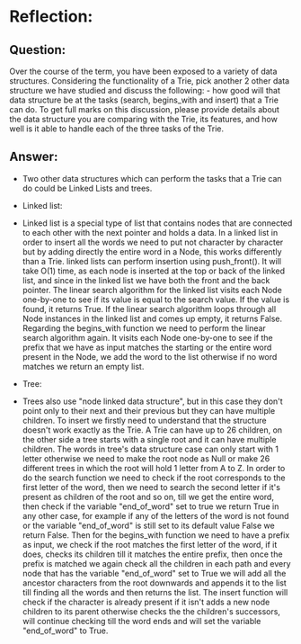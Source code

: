 # Reflection:

## Question:

Over the course of the term, you have been exposed to a variety of data structures. Considering the functionality of a Trie, pick another 2 other data structure we have studied and discuss the following: - how good will that data structure be at the tasks (search, begins_with and insert) that a Trie can do. To get full marks on this discussion, please provide details about the data structure you are comparing with the Trie, its features, and how well is it able to handle each of the three tasks of the Trie.

## Answer:
* Two other data structures which can perform the tasks that a Trie can do could be Linked Lists and trees.
* Linked list:
* Linked list is a special type of list that contains nodes that are connected to each other with the next pointer and holds a data. In a linked list in order to insert all the words we need to put not character by character but by adding directly the entire word in a Node, this works differently than a Trie. linked lists can perform insertion using push_front(). It will take O(1) time, as each node is inserted at the top or back of the linked list, and since in the linked list we have both the front and the back pointer. The linear search algorithm for the linked list visits each Node one-by-one to see if its value is equal to the search value. If the value is found, it returns True. If the linear search algorithm loops through all Node instances in the linked list and comes up empty, it returns False. Regarding the begins_with function we need to perform the linear search algorithm again. It visits each Node one-by-one to see if the prefix that we have as input matches the starting or the entire word present in the Node, we add the word to the list otherwise if no word matches we return an empty list.

* Tree:
* Trees also use "node linked data structure", but in this case they don't point only to their next and their previous but they can have multiple children. To insert we firstly need to understand that the structure doesn't work exactly as the Trie. A Trie can have up to 26 children, on the other side a tree starts with a single root and it can have multiple children. The words in tree's data structure case can only start with 1 letter otherwise we need to make the root node as Null or make 26 different trees in which the root will hold 1 letter from A to Z. In order to do the search function we need to check if the root corresponds to the first letter of the word, then we need to search the second letter if it's present as children of the root and so on, till we get the entire word, then check if the  variable "end_of_word" set to true we return True in any other case, for example if any of the letters of the word is not found or the  variable "end_of_word" is still set to its default value False we return False. Then for the begins_with function we need to have a prefix as input, we check if the root matches the first letter of the word, if it does, checks its children till it matches the entire prefix, then once the prefix is matched we again check all the children in each path and every node that has the variable "end_of_word" set to True we will add all the ancestor characters from the root downwards and appends it to the list till finding all the words and then returns the list. The insert function will check if the character is already present if it isn't adds a new node children to its parent otherwise checks the the children's successors, will continue checking till the word ends and will set the variable "end_of_word" to True.